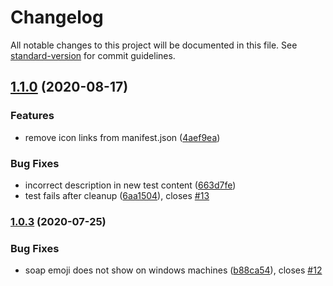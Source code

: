 # Changelog

All notable changes to this project will be documented in this file. See [standard-version](https://github.com/conventional-changelog/standard-version) for commit guidelines.

## [1.1.0](https://github.com/niallpaterson/cleanup-react-app/compare/v1.0.3...v1.1.0) (2020-08-17)


### Features

* remove icon links from manifest.json ([4aef9ea](https://github.com/niallpaterson/cleanup-react-app/commit/4aef9ea848c677d1520132c7c96e6a09355b5fad))


### Bug Fixes

* incorrect description in new test content ([663d7fe](https://github.com/niallpaterson/cleanup-react-app/commit/663d7fe9ffb6d93e6ecc260e6f23c1c8d5b97a9f))
* test fails after cleanup ([6aa1504](https://github.com/niallpaterson/cleanup-react-app/commit/6aa15048b0028e21fbdcbf401908e421b9bad18f)), closes [#13](https://github.com/niallpaterson/cleanup-react-app/issues/13)

### [1.0.3](https://github.com/niallpaterson/cleanup-react-app/compare/v1.0.2...v1.0.3) (2020-07-25)


### Bug Fixes

* soap emoji does not show on windows machines ([b88ca54](https://github.com/niallpaterson/cleanup-react-app/commit/b88ca54edac98208dec7fa0dda738e3ad5a34213)), closes [#12](https://github.com/niallpaterson/cleanup-react-app/issues/12)
